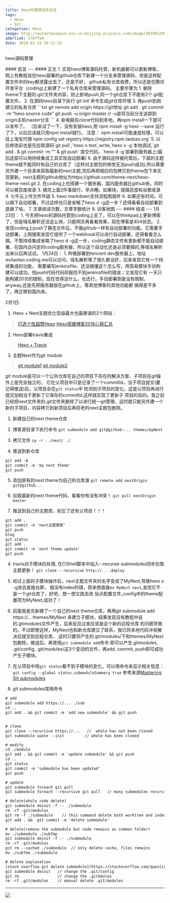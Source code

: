 ```yaml
---
title: Hexo托管源文件办法
tags:
  - Hexo
  - Git
categories: Hexo
image: http://wutaotaospace.oss-cn-beijing.aliyuncs.com/image/201901295.jpg
abbrlink: 576ffe4
date: 2019-01-23 10:11:32
---
```

<p class="description">hexo源码管理</p>
<!-- more -->
#### 前言
---
#### 正文
1. 实现hexo博客源码托管，新机器都可以更新博客。
网上有教程说在hexo部署的github仓库下新建一个分支来管理源码，但是这样配置文件中的key都泄露出去了，还是不好，
github私有仓库收费，所以还是在腾讯开发平台（coding)上新建了一个私有仓库来管理源码。
主要步骤为
	1. 删除theme下主题的.git/文件夹内容，防止影响push,同一个git仓库下不能有2个.git配置文件。
	2. 在源码hexo目录下执行`git init`命令生成git仓库环境
	3. 再push到刚建立的私有仓库
	```txt
	git remote add origin https://git地址
    git add .
    git commit -m "hexo source code"
    git push -u origin master   // -u是将当前分支追踪到origin主机master分支
	```
    4. 新电脑先clone代码到本地，再npm install一下就可以发布了。
    （后来试了一下，没有安装hexo,用`npm install -g hexo --save`运行了下，以后应该就只用npm install就行。
    注意： npm install可能速度较慢，可以挂上淘宝代理`npm config set registry https://registry.npm.taobao.org`
    5. 以后修改前也是先拉取源码`git pull`,`hexo n test`,write,`hexo s -g`本地调试,`git add . & git commit -m "" & git push`
    提交代码，`hexo d -g`部署到服务器上(最后这部可以用持续集成工具实现自动部署)
	6. 由于源码这样被托管后，下面的主题theme就不能同时有自己的仓库了（这样对主题包的修改无法push成功),所以需要另外建一个目录来获取最新的next主题,完后再把相应的包拷贝到theme包下来实现更新。next主题的github地址为https://github.com/theme-next/hexo-theme-next.git
2. 在coding上也搭建一个服务器，国内服务器比github快，同时可以被百度收录
3. 搞完上面2件事就行，早点睡。如果快，就搞百度和谷歌收录
4. 七牛云上传文件外链
5. hexo markdown支持流程图插件
6. 如果还有时间，可以搞下自动部署，不过这样也只是省略了hexo d -g这一步？还得看看自动部署到底做了啥。
7. 文章阅读次数，文章字数统计
8. 访客地图
---
#### 结语
---
1月23日：
1. 今天把hexo的源码托管到coding上去了，可以在thinkpad上更新博客了，但是域名解析还没这么快，只能明天再看看效果，现在博客是404状态。
2. 发现coding上push了静态文件后，不像github一样有自动部署的功能，它需要手动部署，上网搜索发现它提供了一个webhook可以进行自动部署，还得看看怎么搞。不管持续集成省略了hexo d -g这一步，coding静态文件有更新都不能自动部署，在国内访问走的coding服务器，所以这个自动化还是必须要搞的,等域名解析出来以后再试试。
1月24日：
1. 昨晚部署到tencent dev服务器上，地址wutaotao.coding.me可以访问，域名解析等了很久都没好，后来发现它有一个持续集成的功能，
需要编写jenkinsfile，还没搞懂这个怎么写，用简易模块手动构建可以成功，但push代码代码却报找不到jenkinsfile的错误；又发现它有
一天只能构建20次的限制，现在觉得没什么，也还行，手动部署倒是没有限制，anyway,还是先把服务器放在github上，等其他博客的其他功能都
搞得差不多了，再迁移到国内来。

2月1日:
1. Hexo + Next主题优化受益最大也最靠谱的2个网站：
> [打造个性超赞Hexo](https://reuixiy.github.io/technology/computer/computer-aided-art/2017/06/09/hexo-next-optimization.html)
> [Hexo搭建博客2018心得汇总](https://zealot.top/Hexo-Github%E6%90%AD%E5%BB%BA%E8%87%AA%E5%B7%B1%E7%9A%84%E5%8D%9A%E5%AE%A22.html)

2. Hexo部署travis集成
> [Hexo + Travis](https://www.itfanr.cc/2017/08/09/using-travis-ci-automatic-deploy-hexo-blogs/)

3. 主题Next作为git module
> [git module1](http://saili.science/2017/04/02/github-for-win/#more)
> [git module2](https://segmentfault.com/a/1190000003076028)

git module是可以一个公共仓库在自己的项目下存在的解决方案，子项目在git操作上是完全独立的，
它在父项目中只是记录了一个commitId，当子项目提交(要记得推送)后，父项目会在`git status`中
检测到子项目的变化，这是父项目再进行提交加相当于更新了它保存的commitId,这样就实现了更新子
项目的目的。我之前已经把next文件夹的.git文件夹删除了以进行统一git管理，这时就只能另外建一个
新的子项目，内容拷贝到新项目后再将老的next主题包删除。

   1. 新建自己的next theme仓库

   2. 博客源目录下执行命令
   `git submodule add git@github:... themes/myNext`

   3. 拷贝文件
   `cp -r ../next/ ./`

   4. 推送到新仓库
   ```txt
   git add -A
   git commit -m 'my next theme'
   git push
   ```

   5. 添加原有的next theme为自己的仓库源
   `git remote add nextOrigin git@github...`

   6. 拉取最新的next theme代码，看看你有没有冲突！
   `git pull nextOrigin master`

   7. 推送到自己的主题库，别忘了还有父项目！！！
   ```txt
   git add .
   git commit -m 'next主题更新'
   git push
   blog
   git status
   git add .
   git commit -m 'next theme update'
   git push
   ```

4. travis对子模块的处理, 在CIShell脚本中加入--recurse-submodules同步拉取主题更新！
`git clone --recursive http://.. .deploy`


5. 经过上面的子模块操作后，next主题文件夹的名字变成了MyNext,导致hexo s -g进去直接白屏，
报没有index的错，原来想直接`mv MyNext next`,发现它不是一个git仓库了，好吧，想一想又跑去改
站点配置文件_config中的theme配置项为MyNext,成功了！

6. 前面我是先新建了一个自己的next theme仓库，再用git submodule add https://... themes/MyNext
来建立子模块，结果发现没有教程中说的.gitmodules文件产生，后来反应过来应该是这个新的远程仓库
的问题导致的，不过即使这样，MyNext也和新仓库建立了联系，我已将本地代码冲突解决后提交到远程仓库，
这时只要将产生的.git/modules/下和themes/MyNext包删除，推送后，再使用`git submodule add`命令
即可以产生.gitmodules, .git/config, .git/modules/这3个变动的文件，再add, commit, push即可成功
产生子模块。

7. 在父项目中用`git status`看不到子模块的变化，可以用命令来显示相关信息：
`git config --global status.submoduleSummary true`
参考来源[Mastering Git submodules](https://medium.com/@porteneuve/mastering-git-submodules-34c65e940407)

8. git submodules常用命令
```txt
# add
git submodule add https://... ./sub
cd ..
git add . && git commit -m 'add new submodule' && git push


# clone
git clone --recursive https://...   //  whole has not been cloned
git submodule upate --init         // whole has been cloned

# modify
cd ./module
git add . && git commit -m 'update submodule' && git push
cd ..
git status
git commit -m 'submodule has been updated'
git push

# update
git submodule foreach git pull
git submodule foreach --recursive git pull   // many submodules recursive existed 

# delete(whole code delete)
git submodule deinit -f -- ./submodule
rm -rf .git/modules  
git rm -f ./submodule    // this command delete both worktree and index,--cached only index
git add . &&  git commit -m 'delete submodule'

# delete(remove the submodule but code remains as common folder)
mv ./submodule ./subTmp
git submodule deinit -f -- ./submodule
rm -rf .git/modules  
git rm --cached ./submodule  // only delete cache, files remains
mv ./subTmo ./submodule

# delete explanation
[stack overflow git delete submodule](https://stackoverflow.com/questions/1260748/how-do-i-remove-a-submodule)
git submodule deinit   // change the .git/config
git rm                 // change the .gitmdules
rm -rf .git/modules    // manual delete .git/modules
```

<hr />
<img src="http://wutaotaospace.oss-cn-beijing.aliyuncs.com/image/201901295.jpg" class="full-image" />


